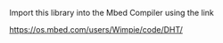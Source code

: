 Import this library into the Mbed Compiler using the link    

https://os.mbed.com/users/Wimpie/code/DHT/
    
